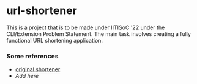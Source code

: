 # url-shortener
This is a project that is to be made under IITISoC '22 under the CLI/Extension Problem Statement. The main task involves creating a fully functional URL shortening application. 

### Some references
- [original shortener](https://bitly.com/)
- _Add here_
